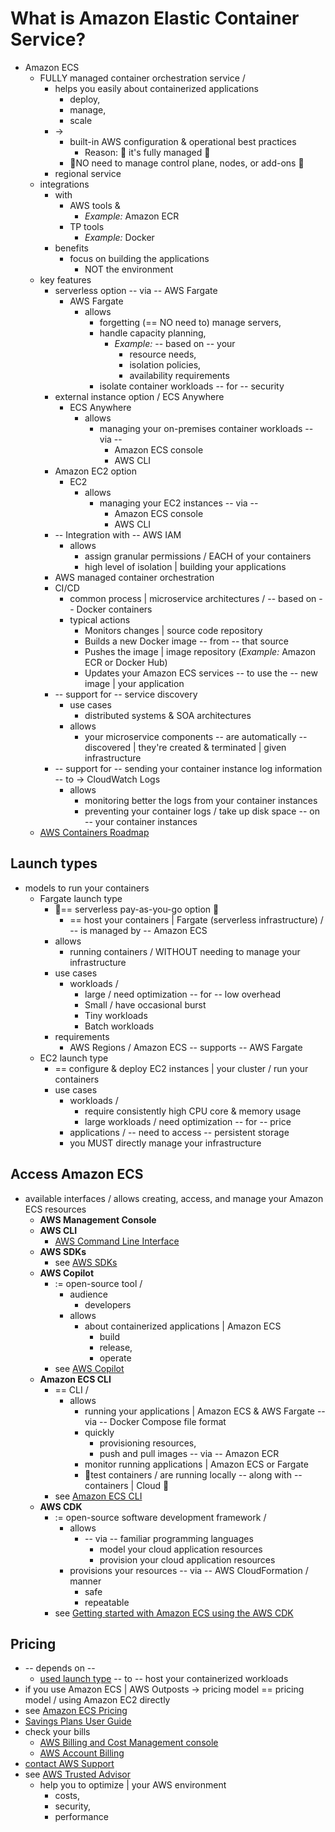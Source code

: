 # What is Amazon Elastic Container Service?<a name="Welcome"></a>

* Amazon ECS
  * FULLY managed container orchestration service / 
    * helps you easily about containerized applications 
      * deploy,
      * manage,
      * scale
    * -> 
      * built-in AWS configuration & operational best practices 
        * Reason: 🧠 it's fully managed 🧠
      * 👀NO need to manage control plane, nodes, or add\-ons 👀
    * regional service
  * integrations
    * with
      * AWS tools &
        * _Example:_ Amazon ECR
      * TP tools
        * _Example:_ Docker
    * benefits
      * focus on building the applications
        * NOT the environment
  * key features
    + serverless option -- via -- AWS Fargate
      + AWS Fargate 
        + allows
          + forgetting (== NO need to) manage servers,
          + handle capacity planning,
            + _Example:_ -- based on -- your 
              + resource needs,
              + isolation policies,
              + availability requirements 
          + isolate container workloads -- for -- security
    + external instance option / ECS Anywhere
      + ECS Anywhere
        + allows
          + managing your on-premises container workloads -- via --
            + Amazon ECS console
            + AWS CLI 
    + Amazon EC2 option
      + EC2 
        + allows
          + managing your EC2 instances -- via --
            + Amazon ECS console
            + AWS CLI
    + -- Integration with -- AWS IAM
      + allows
        + assign granular permissions / EACH of your containers
        + high level of isolation | building your applications
    + AWS managed container orchestration
    + CI/CD
      + common process | microservice architectures / -- based on -- Docker containers
      + typical actions 
        + Monitors changes | source code repository
        + Builds a new Docker image -- from -- that source
        + Pushes the image | image repository (_Example:_ Amazon ECR or Docker Hub)
        + Updates your Amazon ECS services -- to use the -- new image | your application
    + -- support for -- service discovery
      + use cases
        + distributed systems & SOA architectures
      + allows
        + your microservice components -- are automatically -- discovered | they're created & terminated | given infrastructure
    + -- support for -- sending your container instance log information -- to -> CloudWatch Logs
      + allows
        + monitoring better the logs from your container instances
        + preventing your container logs / take up disk space -- on -- your container instances
  * [AWS Containers Roadmap](https://github.com/aws/containers-roadmap)

## Launch types<a name="launch-types"></a>

* models to run your containers
  + Fargate launch type
    + 👀== serverless pay-as-you-go option 👀
      + == host your containers | Fargate (serverless infrastructure) / -- is managed by -- Amazon ECS
    + allows
      + running containers / WITHOUT needing to manage your infrastructure
    + use cases
      + workloads /
        + large / need optimization -- for -- low overhead 
        + Small / have occasional burst
        + Tiny workloads
        + Batch workloads
    + requirements
      + AWS Regions / Amazon ECS -- supports -- AWS Fargate
  + EC2 launch type
    + == configure & deploy EC2 instances | your cluster / run your containers
    + use cases
      + workloads /
        + require consistently high CPU core & memory usage
        + large workloads / need optimization -- for -- price
      + applications / -- need to access -- persistent storage
      + you MUST directly manage your infrastructure

## Access Amazon ECS<a name="welcome-interfaces"></a>

* available interfaces / allows creating, access, and manage your Amazon ECS resources
  + **AWS Management Console**
  + **AWS CLI**
    + [AWS Command Line Interface](https://aws.amazon.com/cli/)
  + **AWS SDKs**
    + see [AWS SDKs](http://aws.amazon.com/tools/#SDKs)
  + **AWS Copilot**
    + := open\-source tool /
      + audience
        + developers
      + allows
        + about containerized applications | Amazon ECS
          + build
          + release,
          + operate 
    + see [AWS Copilot](https://github.com/aws/copilot-cli)
  + **Amazon ECS CLI**
    + == CLI /
      + allows
        + running your applications | Amazon ECS & AWS Fargate -- via -- Docker Compose file format
        + quickly
          + provisioning resources,
          + push and pull images -- via -- Amazon ECR
        + monitor running applications | Amazon ECS or Fargate
        + 👀test containers / are running locally -- along with -- containers | Cloud 👀
    + see [Amazon ECS CLI](https://github.com/aws/amazon-ecs-cli)
  + **AWS CDK**
    + := open\-source software development framework /
      + allows
        + -- via -- familiar programming languages
          + model your cloud application resources
          + provision your cloud application resources
      + provisions your resources -- via -- AWS CloudFormation / manner
        + safe
        + repeatable 
    + see [Getting started with Amazon ECS using the AWS CDK](tutorial-ecs-web-server-cdk.md)

## Pricing<a name="welcome-pricing"></a>

* -- depends on --
  * [used launch type](#launch-typesa-namelaunch-typesa) -- to -- host your containerized workloads
* if you use Amazon ECS | AWS Outposts -> pricing model == pricing model / using Amazon EC2 directly 
* see [Amazon ECS Pricing](https://aws.amazon.com/ecs/pricing)
* [Savings Plans User Guide](https://docs.aws.amazon.com/savingsplans/latest/userguide/)
* check your bills
  * [AWS Billing and Cost Management console](https://console.aws.amazon.com/billing/)
  * [AWS Account Billing](https://docs.aws.amazon.com/awsaccountbilling/latest/aboutv2/)
* [contact AWS Support](https://aws.amazon.com/contact-us/)
* see [AWS Trusted Advisor](https://aws.amazon.com/premiumsupport/trustedadvisor/)
  * help you to optimize | your AWS environment 
    * costs,
    * security,
    * performance